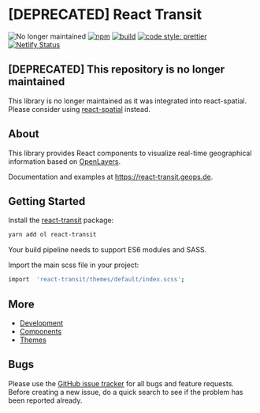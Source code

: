 # [DEPRECATED] React Transit

![No longer maintained](https://img.shields.io/badge/Maintenance-OFF-red.svg)
[![npm](https://img.shields.io/npm/v/react-transit.svg?style=flat-square)](https://www.npmjs.com/package/react-transit)
[![build](https://github.com/geops/react-transit/workflows/main/badge.svg)](https://github.com/geops/react-transit/actions?query=workflow%3Amain)
[![code style: prettier](https://img.shields.io/badge/code_style-prettier-ff69b4.svg?style=flat-square)](https://github.com/prettier/prettier)
[![Netlify Status](https://api.netlify.com/api/v1/badges/3906ac5a-46f8-4de3-ae19-4be77060a368/deploy-status)](https://app.netlify.com/sites/react-transit/deploys)

## [DEPRECATED] This repository is no longer maintained
This library is no longer maintained as it was integrated into react-spatial. Please consider using [react-spatial](https://github.com/geops/react-spatial) instead.

## About
This library provides React components to visualize real-time geographical information based on [OpenLayers](https://openlayers.org/).

Documentation and examples at https://react-transit.geops.de.

## Getting Started

Install the [react-transit](https://www.npmjs.com/package/react-transit) package:

```bash
yarn add ol react-transit
```

Your build pipeline needs to support ES6 modules and SASS.

Import the main scss file in your project:

```bash
import  'react-transit/themes/default/index.scss';
```

## More

- [Development](https://github.com/geops/react-transit/tree/master/DEVELOP.md)
- [Components](https://github.com/geops/react-transit/tree/master/src/components)
- [Themes](https://github.com/geops/react-transit/tree/master/src/themes)

## Bugs

Please use the [GitHub issue tracker](https://github.com/geops/react-transit/issues) for all bugs and feature requests. Before creating a new issue, do a quick search to see if the problem has been reported already.
